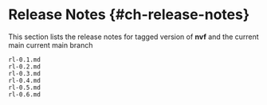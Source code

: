 # Release Notes {#ch-release-notes}

This section lists the release notes for tagged version of **nvf** and
the current main current main branch

```{=include=} chapters
rl-0.1.md
rl-0.2.md
rl-0.3.md
rl-0.4.md
rl-0.5.md
rl-0.6.md
```
